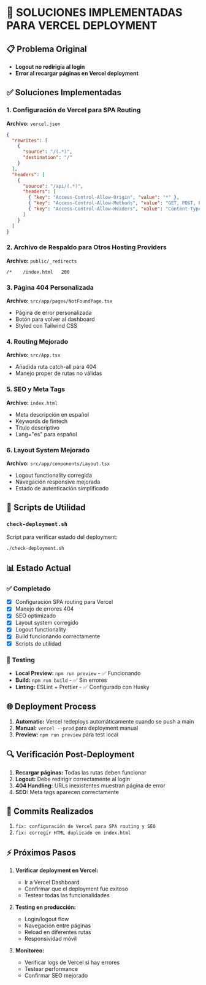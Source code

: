 # 🚀 SOLUCIONES IMPLEMENTADAS PARA VERCEL DEPLOYMENT

## 📋 Problema Original
- **Logout no redirigía al login**
- **Error al recargar páginas en Vercel deployment**

## ✅ Soluciones Implementadas

### 1. **Configuración de Vercel para SPA Routing**
**Archivo:** `vercel.json`
```json
{
  "rewrites": [
    {
      "source": "/(.*)",
      "destination": "/"
    }
  ],
  "headers": [
    {
      "source": "/api/(.*)",
      "headers": [
        { "key": "Access-Control-Allow-Origin", "value": "*" },
        { "key": "Access-Control-Allow-Methods", "value": "GET, POST, PUT, DELETE, OPTIONS" },
        { "key": "Access-Control-Allow-Headers", "value": "Content-Type, Authorization" }
      ]
    }
  ]
}
```

### 2. **Archivo de Respaldo para Otros Hosting Providers**
**Archivo:** `public/_redirects`
```
/*    /index.html   200
```

### 3. **Página 404 Personalizada**
**Archivo:** `src/app/pages/NotFoundPage.tsx`
- Página de error personalizada
- Botón para volver al dashboard
- Styled con Tailwind CSS

### 4. **Routing Mejorado**
**Archivo:** `src/App.tsx`
- Añadida ruta catch-all para 404
- Manejo proper de rutas no válidas

### 5. **SEO y Meta Tags**
**Archivo:** `index.html`
- Meta descripción en español
- Keywords de fintech
- Título descriptivo
- Lang="es" para español

### 6. **Layout System Mejorado**
**Archivo:** `src/app/components/Layout.tsx`
- Logout functionality corregida
- Navegación responsive mejorada
- Estado de autenticación simplificado

## 🔧 Scripts de Utilidad

### `check-deployment.sh`
Script para verificar estado del deployment:
```bash
./check-deployment.sh
```

## 📊 Estado Actual

### ✅ Completado
- [x] Configuración SPA routing para Vercel
- [x] Manejo de errores 404
- [x] SEO optimizado
- [x] Layout system corregido
- [x] Logout functionality
- [x] Build funcionando correctamente
- [x] Scripts de utilidad

### 🚀 Testing
- **Local Preview:** `npm run preview` - ✅ Funcionando
- **Build:** `npm run build` - ✅ Sin errores
- **Linting:** ESLint + Prettier - ✅ Configurado con Husky

## 🌐 Deployment Process

1. **Automatic:** Vercel redeploys automáticamente cuando se push a main
2. **Manual:** `vercel --prod` para deployment manual
3. **Preview:** `npm run preview` para test local

## 🔍 Verificación Post-Deployment

1. **Recargar páginas:** Todas las rutas deben funcionar
2. **Logout:** Debe redirigir correctamente al login
3. **404 Handling:** URLs inexistentes muestran página de error
4. **SEO:** Meta tags aparecen correctamente

## 📝 Commits Realizados

1. `fix: configuración de Vercel para SPA routing y SEO`
2. `fix: corregir HTML duplicado en index.html`

## ⚡ Próximos Pasos

1. **Verificar deployment en Vercel:**
   - Ir a Vercel Dashboard
   - Confirmar que el deployment fue exitoso
   - Testear todas las funcionalidades

2. **Testing en producción:**
   - Login/logout flow
   - Navegación entre páginas
   - Reload en diferentes rutas
   - Responsividad móvil

3. **Monitoreo:**
   - Verificar logs de Vercel si hay errores
   - Testear performance
   - Confirmar SEO mejorado
